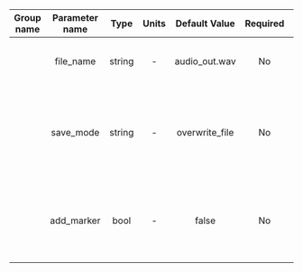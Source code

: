  | Group name | Parameter name | Type   | Units | Default Value  | Required | Description                                                                                      | Notes                                  |
 |:----------:|:--------------:|:------:|:-----:|:--------------:|:--------:|:------------------------------------------------------------------------------------------------:|:--------------------------------------:|
 |            | file_name      | string | -     | audio_out.wav  | No       | The name of the file written by the module                                                       | Only .wav and .mp3 files are supported |
 |            | save_mode      | string | -     | overwrite_file | No       | Affects the behavior of the module and defines the save mode, as described in the documentation. |                                        |
 |            | add_marker     | bool   | -     | false          | No       | If set, it will add a marker at the beginning and at the ending of each received waveform.       |                                        |
